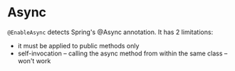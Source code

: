 # Async

`@EnableAsync` detects Spring's @Async annotation. It has 2 limitations:

- it must be applied to public methods only
- self-invocation – calling the async method from within the same class – won't work
